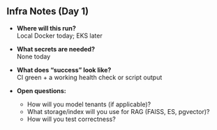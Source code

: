 ## Infra Notes (Day 1)

- **Where will this run?**  
  Local Docker today; EKS later

- **What secrets are needed?**  
  None today

- **What does “success” look like?**  
  CI green + a working health check or script output

- **Open questions:**  
  - How will you model tenants (if applicable)?  
  - What storage/index will you use for RAG (FAISS, ES, pgvector)?  
  - How will you test correctness?